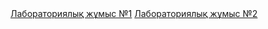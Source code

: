 <!DOCTYPE html>
<html>
<head>
	<meta charset="utf-8">
</head>
<body>
	<a href="">Лабораториялық жұмыс №1</a>
		<a href="https://github.com/Bekseiyt/Зертхана №1.docx">Лабораториялық жұмыс №2</a>
</body>
</html>
